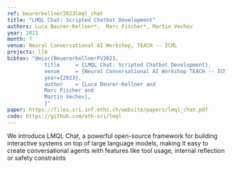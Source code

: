 ```yaml
---
ref: beurerkellner2023lmql_chat
title: "LMQL Chat: Scripted Chatbot Development"
authors: Luca Beurer-Kellner*,  Marc Fischer*, Martin Vechev
year: 2023
month: 7
venue: Neural Conversational AI Workshop, TEACH -- ICML 
projects: llm
bibtex: "@misc{BeuererkellnerFV2023,
			title     = {LMQL Chat: Scripted Chatbot Development},
			venue     = {Neural Conversational AI Workshop TEACH -- ICML 2023},
			year={2023},
			author    = {Luca Beurer-Kellner and
      		Marc Fischer and
      		Martin Vechev},
			}"
paper: https://files.sri.inf.ethz.ch/website/papers/lmql_chat.pdf
code: https://github.com/eth-sri/lmql
---
```


We introduce LMQL Chat, a powerful open-source framework for building interactive systems on top of large language models, making it easy to create conversational agents with features like tool usage, internal reflection or safety constraints